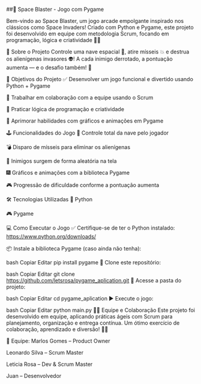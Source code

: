 ##🚀 Space Blaster - Jogo com Pygame


Bem-vindo ao Space Blaster, um jogo arcade empolgante inspirado nos clássicos como Space Invaders! Criado com Python e Pygame, este projeto foi desenvolvido em equipe com metodologia Scrum, focando em programação, lógica e criatividade 👾✨

🧠 Sobre o Projeto
Controle uma nave espacial 🚀, atire mísseis 💥 e destrua os alienígenas invasores 👽!
A cada inimigo derrotado, a pontuação aumenta — e o desafio também! 🎯

🎯 Objetivos do Projeto
✅ Desenvolver um jogo funcional e divertido usando Python + Pygame

🤝 Trabalhar em colaboração com a equipe usando o Scrum

🧩 Praticar lógica de programação e criatividade

🎨 Aprimorar habilidades com gráficos e animações em Pygame

🕹️ Funcionalidades do Jogo
🚀 Controle total da nave pelo jogador

💣 Disparo de mísseis para eliminar os alienígenas

👾 Inimigos surgem de forma aleatória na tela

🎆 Gráficos e animações com a biblioteca Pygame

🎮 Progressão de dificuldade conforme a pontuação aumenta

🛠️ Tecnologias Utilizadas
🐍 Python

🎮 Pygame

💻 Como Executar o Jogo
✅ Certifique-se de ter o Python instalado:
https://www.python.org/downloads/

📦 Instale a biblioteca Pygame (caso ainda não tenha):

bash
Copiar
Editar
pip install pygame
📁 Clone este repositório:

bash
Copiar
Editar
git clone https://github.com/letsrosa/pygame_aplication.git
📂 Acesse a pasta do projeto:

bash
Copiar
Editar
cd pygame_aplication
▶️ Execute o jogo:

bash
Copiar
Editar
python main.py
👨‍💻 Equipe e Colaboração
Este projeto foi desenvolvido em equipe, aplicando práticas ágeis com Scrum para planejamento, organização e entrega contínua. Um ótimo exercício de colaboração, aprendizado e diversão! 🚀💡


👥 Equipe: Marlos Gomes – Product Owner

Leonardo Silva – Scrum Master

Leticia Rosa – Dev & Scrum Master

Juan – Desenvolvedor
